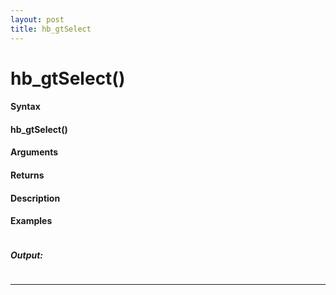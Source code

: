 ```yaml
---
layout: post
title: hb_gtSelect
---
```


# hb_gtSelect()


#### Syntax

#### hb_gtSelect()

#### Arguments

#### Returns

#### Description

#### Examples

```

```

##### Output:

```

```

---
